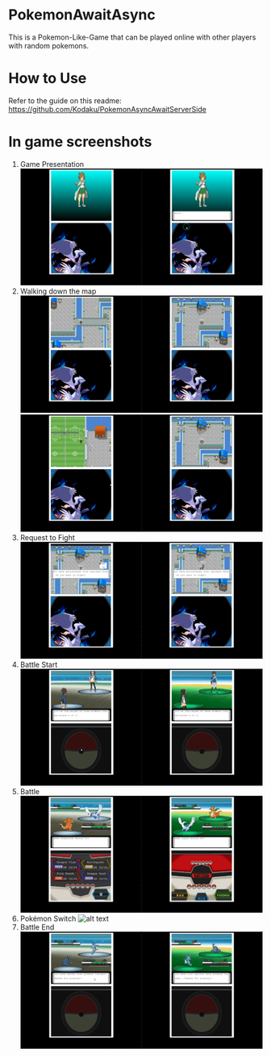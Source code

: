 # PokemonAwaitAsync
This is a Pokemon-Like-Game that can be played online with other players with random pokemons.

# How to Use
Refer to the guide on this readme: https://github.com/Kodaku/PokemonAsyncAwaitServerSide

# In game screenshots
1. Game Presentation ![alt text](https://github.com/Kodaku/PokemonAwaitAsync/blob/master/Images/1.Hello.PNG)
2. Walking down the map ![alt text](https://github.com/Kodaku/PokemonAwaitAsync/blob/master/Images/2.TwoScreens.PNG) ![alt text](https://github.com/Kodaku/PokemonAwaitAsync/blob/master/Images/3.Walking.PNG)
3. Request to Fight ![alt text](https://github.com/Kodaku/PokemonAwaitAsync/blob/master/Images/4.RequestToFight.PNG)
4. Battle Start ![alt text](https://github.com/Kodaku/PokemonAwaitAsync/blob/master/Images/5.BattleStart.PNG)
5. Battle ![alt text](https://github.com/Kodaku/PokemonAwaitAsync/blob/master/Images/6.Battle.PNG)
6. Pokémon Switch ![alt text](https://github.com/Kodaku/PokemonAwaitAsync/blob/master/Images/7.Pok%C3%A9monSwitch.PNG)
7. Battle End ![alt text](https://github.com/Kodaku/PokemonAwaitAsync/blob/master/Images/8.BattleEnd.PNG)
